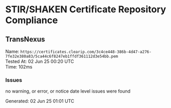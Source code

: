 # STIR/SHAKEN Certificate Repository Compliance

## TransNexus

Name: `https://certificates.clearip.com/3c4ce448-386b-4d47-a276-7fe32e380a83/5ca44c6f8247eb1ffdf361112d3e54bb.pem`\
Tested At: 02 Jun 25 00:20 UTC\
Time: 102ms

### Issues

no warning, or error, or notice date level issues were found

Generated: 02 Jun 25 01:01 UTC